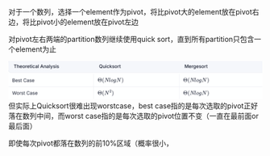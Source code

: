 对于一个数列，选择一个element作为pivot，将比pivot大的element放在pivot右边，将比pivot小的element放在pivot左边

对pivot左右两端的partition数列继续使用quick sort，直到所有partition只包含一个element为止

![输入图片说明](/imgs/2025-03-03/F7VNEC234eWarMLQ.png)
但实际上Quicksort很难出现worstcase，best case指的是每次选取的pivot正好落在数列中间，而worst case指的是每次选取的pivot位置不变（一直在最前面or最后面）

即使每次pivot都落在数列的前10%区域（概率很小，
<!--stackedit_data:
eyJoaXN0b3J5IjpbLTE4MjExOTAyOTJdfQ==
-->